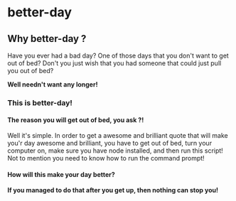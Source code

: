 # better-day

## Why better-day ?

Have you ever had a bad day? One of those days that you don't want to get out of bed?
Don't you just wish that you had someone that could just pull you out of bed?

**Well needn't want any longer!**

### This is **better-day**!

#### The reason you will get out of bed, you ask ?!

Well it's simple. In order to get a awesome and brilliant quote that will make you'r day awesome and brilliant, you have to get out of bed, turn your computer on, make sure you have node installed, and then run this script!
Not to mention you need to know how to run the command prompt!

#### How will this make your day better?

**If you managed to do that after you get up, then nothing can stop you!**
